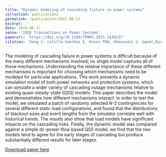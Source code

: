 ```yaml
---
title: "Dynamic modeling of cascading failure in power systems"
collection: publications
permalink: /publication/2015-06-17
excerpt: ''
date: 2015-06-17
venue: 'IEEE Transactions on Power Systems'
paperurl: 'https://doi.org/10.1109/TPWRS.2015.2439237'
citation: 'Song J, Cotilla-Sanchez E, Hines PDH, Ghanavati G. &quot;Dynamic modeling of cascading failure in power systems.&quot; <i>IEEE Transactions on Power Systems</i>. 31(3):2085-2095 (2015)'
---
```


The modeling of cascading failure in power systems is difficult because of the many different mechanisms involved; no single model captures all of these mechanisms. Understanding the relative importance of these different mechanisms is important for choosing which mechanisms need to be modeled for particular applications. This work presents a dynamic simulation model of both power networks and protection systems, which can simulate a wider variety of cascading outage mechanisms relative to existing quasi-steady-state (QSS) models. This paper describes the model and demonstrates how different mechanisms interact. In order to test the model, we simulated a batch of randomly selected N-2 contingencies for several different static load configurations, and found that the distributions of blackout sizes and event lengths from the simulator correlate well with historical trends. The results also show that load models have significant impacts on the cascading risks. Finally, the dynamic model was compared against a simple dc-power-flow based QSS model; we find that the two models tend to agree for the early stages of cascading but produce substantially different results for later stages.

[Download paper here](https://doi.org/10.1109/TPWRS.2015.2439237)
